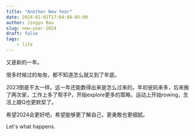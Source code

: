 ```yaml
---
title: "Another New Year"
date: 2024-01-01T17:04:04-05:00
author: Jingyu Bao
slug: new-year-2024
draft: false
tags:
    - life
---
```


又是新的一年。

很多时候过的匆匆，都不知道怎么就又到了年底。

2023倒是不太一样。这一年还能数得出来是怎么过来的。年初爸妈来多，后来搬了两次家，工作上多了帮手P，开始explore更多的策略，运动上开始rowing，生活上跟Q也更默契了。

希望2024会更好吧，希望能够更了解自己，更勇敢也更细腻。

Let's what happens.

